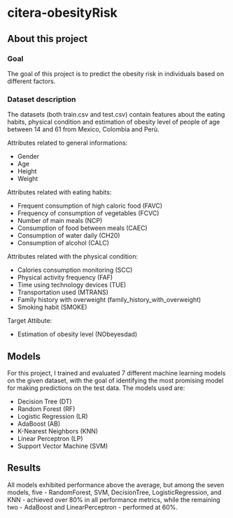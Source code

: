 # citera-obesityRisk

## About this project
### Goal
The goal of this project is to predict the obesity risk in individuals based on different factors.

### Dataset description
The datasets (both train.csv and test.csv) contain features about the eating habits, physical condition and estimation of obesity level of people of age between 14 and 61 from Mexico, Colombia and Perù. 

Attributes related to general informations:
- Gender
- Age
- Height 
- Weight

Attributes related with eating habits: 
- Frequent consumption of high caloric food (FAVC)
- Frequency of consumption of vegetables (FCVC)
- Number of main meals (NCP) 
- Consumption of food between meals (CAEC)
- Consumption of water daily (CH20)
- Consumption of alcohol (CALC) 

Attributes related with the physical condition: 
- Calories consumption monitoring (SCC)
- Physical activity frequency (FAF)
- Time using technology devices (TUE)
- Transportation used (MTRANS)
- Family history with overweight (family_history_with_overweight)
- Smoking habit (SMOKE)

Target Attibute:
- Estimation of obesity level (NObeyesdad)

## Models
For this project, I trained and evaluated 7 different machine learning models on the given dataset, with the goal of identifying the most promising model for making predictions on the test data. The models used are:
- Decision Tree (DT)
- Random Forest (RF)
- Logistic Regression (LR)
- AdaBoost (AB)
- K-Nearest Neighbors (KNN)
- Linear Perceptron (LP)
- Support Vector Machine (SVM)

## Results
All models exhibited performance above the average, but among the seven models, five - RandomForest, SVM, DecisionTree, LogisticRegression, and KNN - achieved over 80% in all performance metrics, while the remaining two - AdaBoost and LinearPerceptron - performed at 60%.